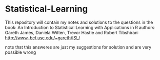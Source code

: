 # Statistical-Learning
This repository will contain my notes and solutions to the questions in the book: An Introduction to Statistical Learning
with Applications in R authors: Gareth James, Daniela Witten, Trevor Hastie and Robert Tibshirani
http://www-bcf.usc.edu/~gareth/ISL/

note that this answeres are just my suggestions for solution and are very possible wrong
